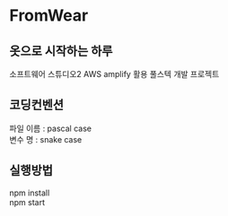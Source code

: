 # FromWear
## 옷으로 시작하는 하루
소프트웨어 스튜디오2 AWS amplify 활용 풀스텍 개발 프로젝트

## 코딩컨벤션
파일 이름 : pascal case <br>
변수 명 : snake case

## 실행방법
npm install <br>
npm start
